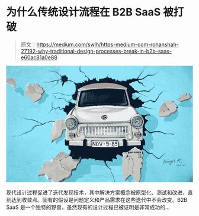 # 为什么传统设计流程在 B2B SaaS 被打破

> 原文：<https://medium.com/swlh/https-medium-com-rohanshah-27192-why-traditional-design-processes-break-in-b2b-saas-e60ac81a0e88>

![](img/c0a46875395bcc86450a36e99ef4e472.png)

现代设计过程促进了迭代发现技术，其中解决方案概念被原型化、测试和改进，直到达到收敛点。固有的假设是问题定义和产品需求在这些迭代中不会改变。B2B SaaS 是一个独特的野兽，虽然现有的设计过程已被证明是非常成功的…